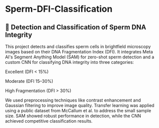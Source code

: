 # Sperm-DFI-Classification
## 🧬 Detection and Classification of Sperm DNA Integrity
This project detects and classifies sperm cells in brightfield microscopy images based on their DNA Fragmentation Index (DFI). It integrates Meta AI's Segment Anything Model (SAM) for zero-shot sperm detection and a custom CNN for classifying DNA integrity into three categories:

Excellent (DFI < 15%)

Moderate (DFI 15–30%)

High Fragmentation (DFI > 30%)

We used preprocessing techniques like contrast enhancement and Gaussian filtering to improve image quality. Transfer learning was applied using a public dataset from McCallum et al. to address the small sample size. SAM showed robust performance in detection, while the CNN achieved competitive classification results.
